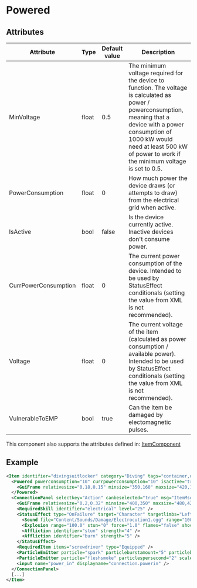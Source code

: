 # Powered


## Attributes

| Attribute            | Type  | Default value | Description                                                                                                                                                                                                                                                 |
|----------------------|-------|---------------|-------------------------------------------------------------------------------------------------------------------------------------------------------------------------------------------------------------------------------------------------------------|
| MinVoltage           | float | 0.5           | The minimum voltage required for the device to function. The voltage is calculated as power / powerconsumption, meaning that a device with a power consumption of 1000 kW would need at least 500 kW of power to work if the minimum voltage is set to 0.5. |
| PowerConsumption     | float | 0             | How much power the device draws (or attempts to draw) from the electrical grid when active.                                                                                                                                                                 |
| IsActive             | bool  | false         | Is the device currently active. Inactive devices don't consume power.                                                                                                                                                                                       |
| CurrPowerConsumption | float | 0             | The current power consumption of the device. Intended to be used by StatusEffect conditionals (setting the value from XML is not recommended).                                                                                                              |
| Voltage              | float | 0             | The current voltage of the item (calculated as power consumption / available power). Intended to be used by StatusEffect conditionals (setting the value from XML is not recommended).                                                                      |
| VulnerableToEMP      | bool  | true          | Can the item be damaged by electomagnetic pulses.                                                                                                                                                                                                           |

This component also supports the attributes defined in: [ItemComponent](ItemComponent.md)


## Example
```xml
<Item identifier="divingsuitlocker" category="Diving" tags="container,divingsuitcontainer,divingsuitcontainerwindow" pickdistance="50" scale="0.5">
  <Powered powerconsumption="10" currpowerconsumption="10" isactive="true">
    <GuiFrame relativesize="0.18,0.15" minsize="350,160" maxsize="420,192" anchor="Center" relativeoffset="0,-0.1" style="ItemUI" msg="ItemMsgInteractSelect" />
  </Powered>
  <ConnectionPanel selectkey="Action" canbeselected="true" msg="ItemMsgRewireScrewdriver" hudpriority="10">
    <GuiFrame relativesize="0.2,0.32" minsize="400,350" maxsize="480,420" anchor="Center" style="ConnectionPanel" />
    <RequiredSkill identifier="electrical" level="25" />
    <StatusEffect type="OnFailure" target="Character" targetlimbs="LeftHand,RightHand" AllowWhenBroken="true">
      <Sound file="Content/Sounds/Damage/Electrocution1.ogg" range="1000" />
      <Explosion range="100.0" stun="0" force="1.0" flames="false" shockwave="false" sparks="true" underwaterbubble="false" />
      <Affliction identifier="stun" strength="4" />
      <Affliction identifier="burn" strength="5" />
    </StatusEffect>
    <RequiredItem items="screwdriver" type="Equipped" />
    <ParticleEmitter particle="spark" particleburstamount="5" particleburstinterval="1.05" scalemin="0.5" scalemax="1" mincondition="0.0" maxcondition="15.0" />
    <ParticleEmitter particle="fleshsmoke" particlespersecond="2" scalemin="1" scalemax="2" mincondition="0.0" maxcondition="50.0" />
    <input name="power_in" displayname="connection.powerin" />
  </ConnectionPanel>
  [...]
</Item>
```

